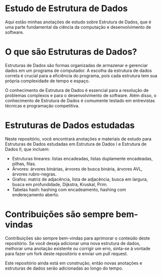 # Estudo de Estrutura de Dados

Aqui estão minhas anotações de estudo sobre Estrutura de Dados, que é uma parte fundamental da ciência da computação e desenvolvimento de software. 

# O que são Estruturas de Dados?

Estruturas de Dados são formas organizadas de armazenar e gerenciar dados em um programa de computador. A escolha da estrutura de dados correta é crucial para a eficiência do programa, pois cada estrutura tem sua própria complexidade de tempo e espaço.

O conhecimento de Estrutura de Dados é essencial para a resolução de problemas complexos e para o desenvolvimento de software. Além disso, o conhecimento de Estrutura de Dados é comumente testado em entrevistas técnicas e programação competitiva.

# Estruturas de Dados estudadas

Neste repositório, você encontrará anotações e materiais de estudo para Estruturas de Dados estudadas em Estrutura de Dados I e Estrutura de Dados II, que incluem:

-   Estruturas lineares: listas encadeadas, listas duplamente encadeadas, pilhas, filas.
-   Árvores: árvores binárias, árvores de busca binária, árvores AVL, árvores rubro-negras.
-   Grafos: matriz de adjacência, lista de adjacência, busca em largura, busca em profundidade, Dijkstra, Kruskal, Prim.
-   Tabelas hash: hashing com encadeamento, hashing com endereçamento aberto.

# Contribuições são sempre bem-vindas

Contribuições são sempre bem-vindas para aprimorar o conteúdo deste repositório. Se você deseja adicionar uma nova estrutura de dados, melhorar uma anotação existente ou corrigir um erro, sinta-se à vontade para fazer um fork deste repositório e enviar um pull request.

Este repositório ainda está em construção, então novas anotações e estruturas de dados serão adicionadas ao longo do tempo.